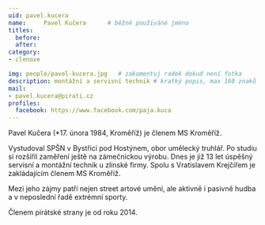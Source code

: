 ```yaml
---
uid: pavel.kucera
name:     Pavel Kučera  	# běžně používáné jméno
titles:
  before: 
  after:
category:
- clenove

img: people/pavel-kucera.jpg   # zakomentuj radek dokud není fotka
description: montážní a servisní technik # kratký popis, max 160 znaků
mail:
- pavel.kucera@pirati.cz
profiles:
  facebook: https://www.facebook.com/paja.kuca
---
```


Pavel Kučera (*17. února 1984, Kroměříž) je členem MS Kroměříž.

Vystudoval SPŠN v Bystřici pod Hostýnem, obor umělecký truhlář. Po studiu si rozšířil zaměření ještě na zámečnickou výrobu. Dnes je již 13 let úspěšný servisní a montážní technik u zlínské firmy. Spolu s Vratislavem Krejčířem je zakládajícím členem MS Kroměříž.

Mezi jeho zájmy patří nejen street artové umění, ale aktivně i pasivně hudba a v neposlední řadě extrémní sporty.

Členem pirátské strany je od roku 2014.
